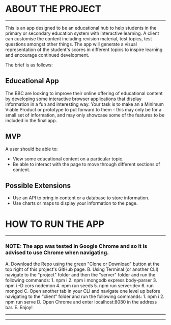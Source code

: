 # ABOUT THE PROJECT
---
This is an app designed to be an educational hub to help students in the primary or secondary education system with interactive learning. A client can customise the content including revision material, test topics, test questions amongst other things. The app will generate a visual representation of the student's scores in different topics to inspire learning and encourage continued development.

The brief is as follows:

## Educational App
The BBC are looking to improve their online offering of educational content by developing some interactive browser applications that display information in a fun and interesting way. Your task is to make an a Minimum Viable Product or prototype to put forward to them - this may only be for a small set of information, and may only showcase some of the features to be included in the final app.

## MVP
A user should be able to:

- View some educational content on a particular topic.
- Be able to interact with the page to move through different sections of content.

## Possible Extensions
- Use an API to bring in content or a database to store information.
- Use charts or maps to display your information to the page.

# HOW TO RUN THE APP
---
### NOTE: The app was tested in Google Chrome and so it is advised to use Chrome when navigating.

A. Download the Repo using the green "Clone or Download" button at the top right of this project's GitHub page.
B. Using Terminal (or another CLI) navigate to the "project" folder and then the "server" folder and run the following commands:
      1. npm i
      2. npm i mongodb express body-parser
      3. npm i -D cors nodemon
      4. npm run seeds
      5. npm run server:dev
      6. run mongod
C. Open another tab in your CLI and navigate one level up before navigating to the "client" folder and run the following commands:
      1. npm i
      2. npm run serve
D. Open Chrome and enter localhost:8080 in the address bar.
E. Enjoy!

---
---
